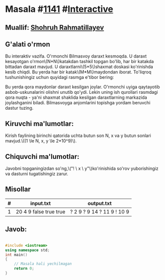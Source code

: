 
<h1>Masala #<a href="https://robocontest.uz/tasks/1141">1141</a> #<a href="https://robocontest.uz/tasks?category=49">Interactive</a></h1>
<h2> Muallif: <a href="https://robocontest.uz/profile/rshohruh">Shohruh Rahmatillayev</a></h2>
<h2>G'alati o'rmon</h2>
<p>Bu interaktiv vazifa.
O'rmonchi Bilmasvoy daraxt kesmoqda. U daraxt kesayotgan o'rmon\(N*N\)katakdan tashkil topgan bo'lib, har bir katakda bittadan daraxt mavjud. U daraxtlarni\(5*5\)shaxmat doskasi ko'rinishda kesib chiqdi. Bu yerda har bir katak\(M*M\)maydondan iborat. To'liqroq tushunishingiz uchun quyidagi rasmga e'tibor bering:

Bu yerda qora maydonlar daraxt kesilgan joylar.
O'rmonchi uyiga qaytayotib asbob-uskunalarini olishni unutib qo'ydi. Lekin uning ish qurollari rasmdagi qora nuqta - ya'ni shaxmat shaklida kesilgan daraxtlarning markazida joylashganini biladi. Bilmasvoyga anjomlarini topishga yordam beruvchi dastur tuzing.</p>
<h2>Kiruvchi ma'lumotlar:</h2>
<p>Kirish faylining birinchi qatorida uchta butun son N, x va y butun sonlari mavjud.\((1 \le N, x, y \le 2*10^9)\).</p>
<h2>Chiquvchi ma'lumotlar:</h2>
<p>Javobni topganingizdan so'ng,\("! \ x \ y"\)ko'rinishida so'rov yuborishingiz va dasturni tugatishingiz zarur.</p>
<h2>Misollar</h2>
<table>
    <thead>
        <tr>
            <th>#</th>
            <th>input.txt</th>
            <th>output.txt</th>
        </tr>
    </thead>
    <tbody>
            <tr>
                <td>1</td>
                <td>20 4 9
false
true
true</td>
                <td>? 2 9
? 9 14
? 11 9
! 10 9</td>
            </tr>
    </tbody>
    </table>
    
<h2>Javob:</h2>

######
```cpp
#include <iostream>
using namespace std;
int main()
{
    // Masala hali yechilmagan
    return 0;
}
```

